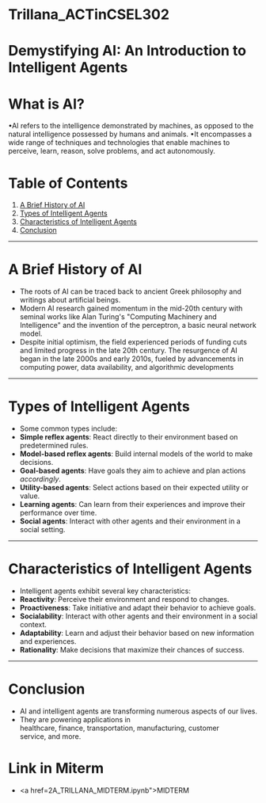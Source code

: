 # Trillana_ACTinCSEL302
# **Demystifying AI: An Introduction to Intelligent Agents**

# What is AI?
•AI refers to the intelligence demonstrated by machines, as opposed to the natural intelligence possessed by humans and animals.
•It encompasses a wide range of techniques and technologies that enable machines to perceive, learn, reason, solve problems, and act autonomously.

# Table of Contents


1.   [A Brief History of AI](#a-brief-history-of-ai)
2.   [Types of Intelligent Agents](#types-of-intelligent-agents)
3.   [Characteristics of Intelligent Agents](#characteristics-of-intelligent-agents)
4.   [Conclusion](#conclusion)




---


# A Brief History of AI
*   The roots of AI can be traced back to ancient Greek philosophy and writings about artificial beings.
*   Modern AI research gained momentum in the mid-20th century with seminal works like Alan Turing's "Computing Machinery and Intelligence" and the invention of the perceptron, a basic neural network model.
*   Despite initial optimism, the field experienced periods of funding cuts and limited progress in the late 20th century.
The resurgence of AI began in the late 2000s and early 2010s, fueled by advancements in computing power, data availability, and algorithmic developments



---


# Types of Intelligent Agents
*   Some common types include:
*   **Simple reflex agents**: React directly to their environment based on predetermined rules.
*   **Model-based reflex agents**: Build internal models of the world to make 
decisions.
*   **Goal-based agents**: Have goals they aim to achieve and plan actions *accordingly*.
*   **Utility-based agents**: Select actions based on their expected utility or value.
*   **Learning agents**: Can learn from their experiences and improve their performance over time.
*   **Social agents**: Interact with other agents and their environment in a social setting.



---


# Characteristics of Intelligent Agents
*   Intelligent agents exhibit several key characteristics:
*   **Reactivity**: Perceive their environment and respond to changes.
*   **Proactiveness**: Take initiative and adapt their behavior to achieve goals.
*   **Socialability**: Interact with other agents and their environment in a social context.
*   **Adaptability**: Learn and adjust their behavior based on new information and experiences.
*   **Rationality**: Make decisions that maximize their chances of success.



---

# Conclusion
*   AI and intelligent agents are transforming numerous aspects of our lives.
*   They are powering applications in healthcare, finance, transportation, manufacturing, customer service, and more.

# Link in Miterm
*   <a href=2A_TRILLANA_MIDTERM.ipynb">MIDTERM</a>
